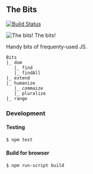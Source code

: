 The Bits
--------
[![Build Status](https://travis-ci.org/banterability/the-bits.svg?branch=master)](https://travis-ci.org/banterability/the-bits)

![The bits! The bits!](https://s3.amazonaws.com/f.cl.ly/items/120u3h1W031T21411n1l/the-bits-cap.gif)

Handy bits of frequenty-used JS.

```
Bits
|_ dom
   |_ find
   |_ findAll
|_ extend
|_ humanize
   |_ commaize
   |_ pluralize
|_ range
```

### Development

#### Testing

```bash
$ npm test
```

#### Build for browser

```bash
$ npm run-script build
```
